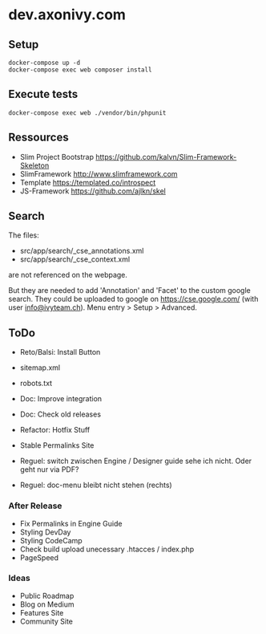 # dev.axonivy.com

## Setup
	docker-compose up -d
	docker-compose exec web composer install

## Execute tests
	docker-compose exec web ./vendor/bin/phpunit

## Ressources
* Slim Project Bootstrap <https://github.com/kalvn/Slim-Framework-Skeleton>
* SlimFramework <http://www.slimframework.com>
* Template <https://templated.co/introspect>
* JS-Framework <https://github.com/ajlkn/skel>

## Search
The files: 
 * src/app/search/_cse_annotations.xml
 * src/app/search/_cse_context.xml

are not referenced on the webpage.

But they are needed to add 'Annotation' and 'Facet' to the custom google search.
They could be uploaded to google on https://cse.google.com/ (with user info@ivyteam.ch).
Menu entry > Setup > Advanced.

## ToDo

* Reto/Balsi: Install Button

* sitemap.xml
* robots.txt

* Doc: Improve integration
* Doc: Check old releases

* Refactor: Hotfix Stuff

* Stable Permalinks Site

* Reguel: switch zwischen Engine / Designer guide sehe ich nicht. Oder geht nur via PDF?
* Reguel: doc-menu bleibt nicht stehen (rechts)

### After Release
* Fix Permalinks in Engine Guide
* Styling DevDay
* Styling CodeCamp
* Check build upload unecessary .htacces / index.php
* PageSpeed

### Ideas
* Public Roadmap
* Blog on Medium
* Features Site
* Community Site
